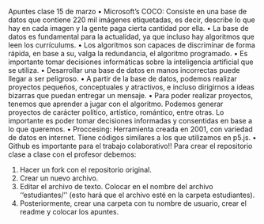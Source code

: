 Apuntes clase 15 de marzo
•	Microsoft’s COCO: Consiste en una base de datos que contiene 220 mil imágenes etiquetadas, es decir, describe lo que hay en cada imagen y la gente paga cierta cantidad por ella. 
•	La base de datos es fundamental para la actualidad, ya que incluso hay algoritmos que leen los currículums. 
•	Los algoritmos son capaces de discriminar de forma rápida, en base a su, valga la redundancia, el algoritmo programado. 
•	Es importante tomar decisiones informáticas sobre la inteligencia artificial que se utiliza. 
•	Desarrollar una base de datos en manos incorrectas puede llegar a ser peligroso. 
•	A partir de la base de datos, podemos realizar proyectos pequeños, conceptuales y atractivos, e incluso dirigirnos a ideas bizarras que puedan entregar un mensaje. 
•	Para poder realizar proyectos, tenemos que aprender a jugar con el algoritmo. Podemos generar proyectos de carácter político, artístico, romántico, entre otras. Lo importante es poder tomar decisiones informadas y consentidas en base a lo que queremos. 
•	Proccesing: Herramienta creada en 2001, con variedad de datos en internet. Tiene códigos similares a los que utilizamos en p5.js. 
•	Github es importante para el trabajo colaborativo!! Para crear el repositorio clase a clase con el profesor debemos:
1.	Hacer un fork con el repositorio original.
2.	Crear un nuevo archivo. 
3.	Editar el archivo de texto. Colocar en el nombre del archivo ‘‘estudiantes/’’ (esto hará que el archivo esté en la carpeta estudiantes).
4.	Posteriormente, crear una carpeta con tu nombre de usuario, crear el readme y colocar los apuntes. 
